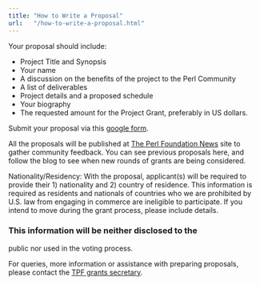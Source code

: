 ```yaml
---
title: "How to Write a Proposal"
url:   "/how-to-write-a-proposal.html"
---
```

Your proposal should include:

-   Project Title and Synopsis
-   Your name
-   A discussion on the benefits of the project to the Perl Community
-   A list of deliverables
-   Project details and a proposed schedule
-   Your biography
-   The requested amount for the Project Grant, preferably in US
    dollars.

Submit your proposal via this [google form](https://docs.google.com/forms/d/16seYhrMjz8rgsau9e1MtwYY0fHB81mVKm-0SD6Ynty0/viewform).

All the proposals will be published at [The Perl Foundation News](http://news.perlfoundation.org/) site to gather community feedback. You can see
previous proposals here, and follow the blog to see when
new rounds of grants are being considered.

Nationality/Residency: With the proposal, applicant(s)
will be required to provide their 1) nationality and 2)
country of residence. This information is required as
residents and nationals of countries who we are prohibited
by U.S. law from engaging in commerce are ineligible to
participate. If you intend to move during the grant
process, please include details.
### This information will be neither disclosed to the
public nor used in the voting process.

For queries, more information or assistance with
preparing proposals, please contact the
[TPF grants secretary](cdn-cgi/l/email-protection.html#f7838791da908596998384da84929485928396858eb78792859bda919882999396839e9899d9988590).
